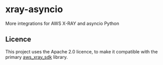 # xray-asyncio
More integrations for AWS X-RAY and asyncio Python

## Licence
This project uses the Apache 2.0 licence, to make it compatible with the primary
[aws_xray_sdk](https://github.com/aws/aws-xray-sdk-python) library.